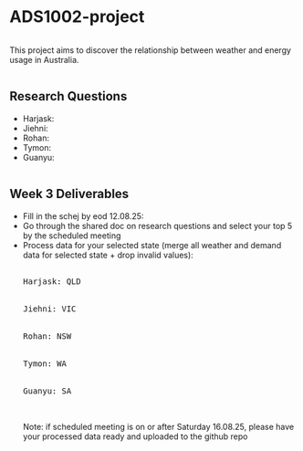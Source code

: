 # ADS1002-project
<div style="display: flex; justify-content: space-between; align-items: center;">
  <div>
    <p>This project aims to discover the relationship between weather and energy usage in Australia.</p>
  </div>
</div>

<div style="display: flex; justify-content: space-between; align-items: center;">
  <div>
    <h2>Research Questions</h2>
    <ul>
      <li>Harjask: </li>
      <li>Jiehni: </li>
      <li>Rohan: </li>
      <li>Tymon: </li>
      <li>Guanyu: </li>
    </ul>
  </div>
</div>

<div style="display: flex; justify-content: space-between; align-items: center;">
  <div>
    <h2>Week 3 Deliverables</h2>
    <ul>
      <li>Fill in the schej by eod 12.08.25: </li>
      <li>Go through the shared doc on research questions and select your top 5 by the scheduled meeting</li>
      <li>Process data for your selected state (merge all weather and demand data for selected state + drop invalid values):</li>
      <pre>
        <li>Harjask: QLD</li>
        <li>Jiehni: VIC</li>
        <li>Rohan: NSW</li>
        <li>Tymon: WA</li>
        <li>Guanyu: SA</li>
      </pre>
      <p>Note: if scheduled meeting is on or after Saturday 16.08.25, please have your processed data ready and uploaded to the github repo</p>
    </ul>
  </div>
</div>

